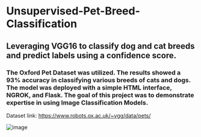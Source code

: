 # Unsupervised-Pet-Breed-Classification
## Leveraging VGG16 to classify dog and cat breeds and predict labels using a confidence score.
### The Oxford Pet Dataset was utilized. The results showed a **93% accuracy** in classifying various breeds of cats and dogs. The model was deployed with a simple HTML interface, NGROK, and Flask. The goal of this project was to demonstrate expertise in using Image Classification Models. 

Dataset link: https://www.robots.ox.ac.uk/~vgg/data/pets/

![image](https://github.com/Devansh-0/Unsupervised-Pet-Breed-Classification/assets/69781697/9c4ce3f1-a87a-4d5b-afa2-f3cab6113653)
